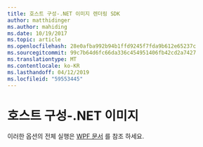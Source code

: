 ```yaml
---
title: 호스트 구성-.NET 이미지 렌더링 SDK
author: matthidinger
ms.author: mahiding
ms.date: 10/19/2017
ms.topic: article
ms.openlocfilehash: 28e0afba992b94b1ffd9245f7fda9b612e65237c
ms.sourcegitcommit: 99c7b64d6fc66da336c454951406fb42cd2a7427
ms.translationtype: MT
ms.contentlocale: ko-KR
ms.lasthandoff: 04/12/2019
ms.locfileid: "59553445"
---
```

# <a name="host-config---net-image"></a>호스트 구성-.NET 이미지

이러한 옵션의 전체 실행은 [WPF 문서](../net-wpf/getting-started.md) 를 참조 하세요.